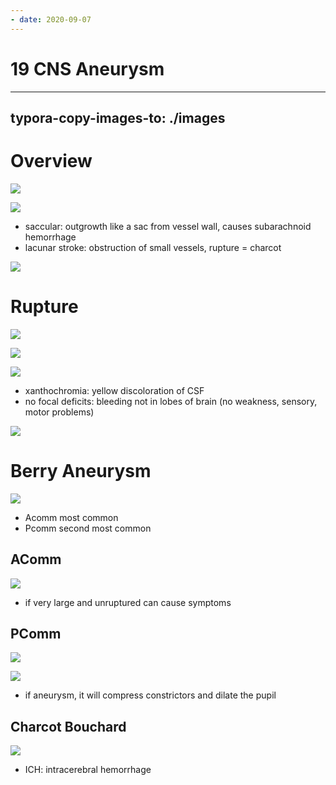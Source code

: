 ```yaml
---
- date: 2020-09-07
---
```


# 19 CNS Aneurysm
---

## typora-copy-images-to: ./images

# Overview

![](https://photos.thisispiggy.com/file/wikiFiles/7D2D9CED-E25F-4180-AE60-BB18DE2822FE.jpg)

![](https://photos.thisispiggy.com/file/wikiFiles/8B1329A7-EB40-484C-9BA6-DCBFDCC1BAB6.jpg)

- saccular: outgrowth like a sac from vessel wall, causes subarachnoid hemorrhage
- lacunar stroke: obstruction of small vessels, rupture = charcot

![](https://photos.thisispiggy.com/file/wikiFiles/615A0F1A-23A1-4972-87FF-1C01C38DA3F5.jpg)

# Rupture

![](https://photos.thisispiggy.com/file/wikiFiles/C8996038-7503-4B17-9DAC-B09E124A8221.jpg)

![](https://photos.thisispiggy.com/file/wikiFiles/9D6CA773-A8CD-4E2B-8AE1-71AA621CD166.jpg)

![](https://photos.thisispiggy.com/file/wikiFiles/ADB258C1-F992-43E9-8A35-979B3C1C4D8D.jpg)

- xanthochromia: yellow discoloration of CSF
- no focal deficits: bleeding not in lobes of brain (no weakness, sensory, motor problems)

![](https://photos.thisispiggy.com/file/wikiFiles/F84C91BF-6361-4DAE-9F5E-AE961E73E437.jpg)

# Berry Aneurysm

![](https://photos.thisispiggy.com/file/wikiFiles/7B4512EF-B935-4ED4-B1D3-0165D2C2009E.jpg)

- Acomm most common
- Pcomm second most common

## AComm

![](https://photos.thisispiggy.com/file/wikiFiles/E5647703-863D-45A2-8FF4-E2B1DFF659B3.jpg)

- if very large and unruptured can cause symptoms

## PComm

![](https://photos.thisispiggy.com/file/wikiFiles/387A861F-3937-4884-A452-F1C1A1F9422E.jpg)

![](https://photos.thisispiggy.com/file/wikiFiles/6674B3EC-CAC9-4C9F-9F15-837AA005F0D8.jpg)

- if aneurysm, it will compress constrictors and dilate the pupil

## Charcot Bouchard

![](https://photos.thisispiggy.com/file/wikiFiles/B144D6D2-F52C-458E-8825-DD5FB999B98E.jpg)

- ICH: intracerebral hemorrhage
